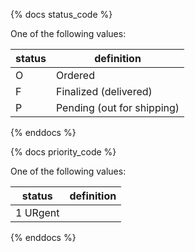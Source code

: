 {% docs status_code %}
	
One of the following values: 

| status         | definition                                       |
|----------------|--------------------------------------------------|
| O              | Ordered                                          |
| F              | Finalized (delivered)                            |
| P              | Pending (out for shipping)                       |


{% enddocs %}

{% docs priority_code %}
	
One of the following values: 

| status         | definition                                       |
|----------------|--------------------------------------------------|
| 1                     URgent|


{% enddocs %}